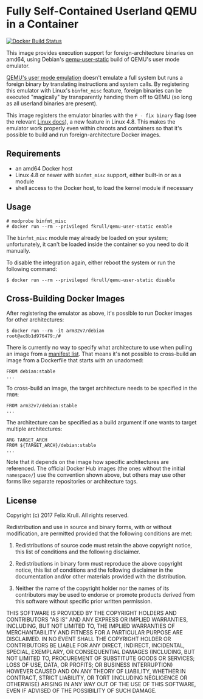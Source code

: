 # Fully Self-Contained Userland QEMU in a Container
[![Docker Build Status](https://img.shields.io/docker/build/fkrull/qemu-user-static.svg?style=flat-square)](https://hub.docker.com/r/fkrull/qemu-user-static/)

This image provides execution support for foreign-architecture binaries on amd64, using Debian's [qemu-user-static](https://packages.debian.org/sid/qemu-user-static) build of QEMU's user mode emulator.

[QEMU's user mode emulation](https://qemu.weilnetz.de/doc/qemu-doc.html#QEMU-User-space-emulator) doesn't emulate a full system but runs a foreign binary by translating instructions and system calls. By registering this emulator with Linux's `binfmt_misc` feature, foreign binaries can be executed "magically" by transparently handing them off to QEMU (so long as all userland binaries are present).

This image registers the emulator binaries with the `F - fix binary` flag (see the relevant [Linux docs](https://www.kernel.org/doc/html/latest/admin-guide/binfmt-misc.html)), a new feature in Linux 4.8. This makes the emulator work properly even within chroots and containers so that it's possible to build and run foreign-architecture Docker images.

## Requirements
* an amd64 Docker host
* Linux 4.8 or newer with `binfmt_misc` support, either built-in or as a module
* shell access to the Docker host, to load the kernel module if necessary

## Usage
```
# modprobe binfmt_misc
# docker run --rm --privileged fkrull/qemu-user-static enable
```

The `binfmt_misc` module may already be loaded on your system; unfortunately, it can't be loaded inside the container so you need to do it manually.

To disable the integration again, either reboot the system or run the following command:
```
$ docker run --rm --privileged fkrull/qemu-user-static disable
```

## Cross-Building Docker Images
After registering the emulator as above, it's possible to run Docker images for other architectures:
```
$ docker run --rm -it arm32v7/debian
root@ac8b1d976479:/#
```

There is currently no way to specify what architecture to use when pulling an image from a [manifest list](https://blog.docker.com/2017/09/docker-official-images-now-multi-platform/). That means it's not possible to cross-build an image from a Dockerfile that starts with an unadorned:
```
FROM debian:stable
...
```

To cross-build an image, the target architecture needs to be specified in the `FROM`:
```
FROM arm32v7/debian:stable
...
```

The architecture can be specified as a build argument if one wants to target multiple architectures:
```
ARG TARGET_ARCH
FROM ${TARGET_ARCH}/debian:stable
...
```

Note that it depends on the image how specific architectures are referenced. The official Docker Hub images (the ones without the initial `namespace/`) use the convention shown above, but others may use other forms like separate repositories or architecture tags.

## License
Copyright (c) 2017 Felix Krull. All rights reserved.

Redistribution and use in source and binary forms, with or without modification, are permitted provided that the following conditions are met:

1. Redistributions of source code must retain the above copyright notice, this list of conditions and the following disclaimer.

2. Redistributions in binary form must reproduce the above copyright notice, this list of conditions and the following disclaimer in the documentation and/or other materials provided with the distribution.

3. Neither the name of the copyright holder nor the names of its contributors may be used to endorse or promote products derived from this software without specific prior written permission.

THIS SOFTWARE IS PROVIDED BY THE COPYRIGHT HOLDERS AND CONTRIBUTORS "AS IS" AND ANY EXPRESS OR IMPLIED WARRANTIES, INCLUDING, BUT NOT LIMITED TO, THE IMPLIED WARRANTIES OF MERCHANTABILITY AND FITNESS FOR A PARTICULAR PURPOSE ARE DISCLAIMED. IN NO EVENT SHALL THE COPYRIGHT HOLDER OR CONTRIBUTORS BE LIABLE FOR ANY DIRECT, INDIRECT, INCIDENTAL, SPECIAL, EXEMPLARY, OR CONSEQUENTIAL DAMAGES (INCLUDING, BUT NOT LIMITED TO, PROCUREMENT OF SUBSTITUTE GOODS OR SERVICES; LOSS OF USE, DATA, OR PROFITS; OR BUSINESS INTERRUPTION) HOWEVER CAUSED AND ON ANY THEORY OF LIABILITY, WHETHER IN CONTRACT, STRICT LIABILITY, OR TORT (INCLUDING NEGLIGENCE OR OTHERWISE) ARISING IN ANY WAY OUT OF THE USE OF THIS SOFTWARE, EVEN IF ADVISED OF THE POSSIBILITY OF SUCH DAMAGE.
